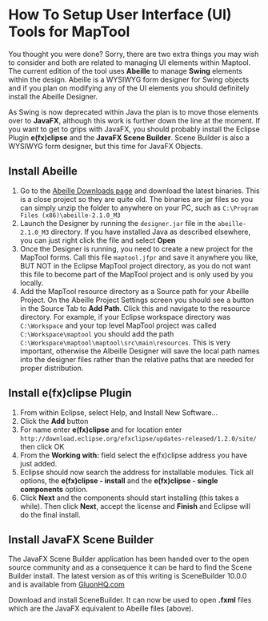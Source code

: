 How To Setup User Interface (UI) Tools for MapTool
==================================================

You thought you were done? Sorry, there are two extra things you may wish to consider and both are related to managing UI elements within Maptool. The current edition of the tool uses **Abeille** to manage **Swing** elements within the design. Abeille is a WYSIWYG form designer for Swing objects and if you plan on modifying any of the UI elements you should definitely install the Abeille Designer.

As Swing is now deprecated within Java the plan is to move those elements over to **JavaFX**, although this work is further down the line at the moment. If you want to get to grips with JavaFX, you should probably install the Eclipse Plugin **e(fx)clipse** and the **JavaFX Scene Builder**. Scene Builder is also a WYSIWYG form designer, but this time for JavaFX Objects.

Install Abeille
----------------

1. Go to the [Abeille Downloads page](https://java.net/projects/abeille/downloads/directory/Abeille%20Form%20Designer%202.1.0%20M3) and download the latest binaries. This is a close project so they are quite old. The binaries are jar files so you can simply unzip the folder to anywhere on your PC, such as `C:\Program Files (x86)\abeille-2.1.0_M3`
2. Launch the Designer by running the `designer.jar` file in the `abeille-2.1.0_M3` directory. If you have installed Java as described elsewhere, you can just right click the file and select **Open**
3. Once the Designer is running, you need to create a new project for the MapTool forms. Call this file `maptool.jfpr` and save it anywhere you like, BUT NOT in the Eclipse MapTool project directory, as you do not want this file to become part of the MapTool project and is only used by you locally.
4. Add the MapTool resource directory as a Source path for your Abeille Project. On the Abeille Project Settings screen you should see a button in the Source Tab to **Add Path**. Click this and navigate to the resource directory. For example, if your Eclipse workspace directory was `C:\Workspace` and your top level MapTool project was called `C:\Workspace\maptool` you should add the path `C:\Workspace\maptool\maptool\src\main\resources`. This is very important, otherwise the Albeille Designer will save the local path names into the designer files rather than the relative paths that are needed for proper distribution.

Install e(fx)clipse Plugin
--------------------------

1. From within Eclipse, select Help, and Install New Software...
2. Click the **Add** button
3. For name enter **e(fx)clipse** and for location enter `http://download.eclipse.org/efxclipse/updates-released/1.2.0/site/` then click OK
4. From the **Working with:** field select the e(fx)clipse address you have just added.
5. Eclipse should now search the address for installable modules. Tick all options, the **e(fx)clipse - install** and the **e(fx)clipse - single components** option.
6. Click **Next** and the components should start installing (this takes a while). Then click **Next**, accept the license and **Finish** and Eclipse will do the final install.

Install JavaFX Scene Builder
----------------------------

The JavaFX Scene Builder application has been handed over to the open source community and as a consequence it can be hard to find the Scene Builder install. The latest version as of this writing is SceneBuilder 10.0.0 and is available from [GluonHQ.com](https://gluonhq.com/products/scene-builder/)

Download and install SceneBuilder.  It can now be used to open **.fxml** files which are the JavaFX equivalent to Abeille files (above).
